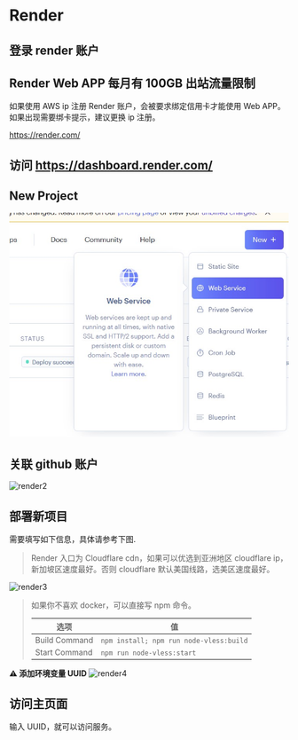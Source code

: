 # Render

## 登录 render 账户

## Render Web APP 每月有 100GB 出站流量限制

如果使用 AWS ip 注册 Render 账户，会被要求绑定信用卡才能使用 Web APP。如果出现需要绑卡提示，建议更换 ip 注册。

https://render.com/

## 访问 https://dashboard.render.com/

## New Project

![render1](../public/render1.jpg)

## 关联 github 账户

![render2](./render2.jpg)

## 部署新项目

需要填写如下信息，具体请参考下图.

> Render 入口为 Cloudflare cdn，如果可以优选到亚洲地区 cloudflare ip，新加坡区速度最好。否则 cloudflare 默认美国线路，选美区速度最好。

![render3](./render3-1.png)

> 如果你不喜欢 docker，可以直接写 npm 命令。
>
> | 选项          | 值                                      |
> | ------------- | --------------------------------------- |
> | Build Command | `npm install; npm run node-vless:build` |
> | Start Command | `npm run node-vless:start`              |

**⚠️ 添加环境变量 UUID**
![render4](./render4-1.png)

## 访问主页面

输入 UUID，就可以访问服务。
